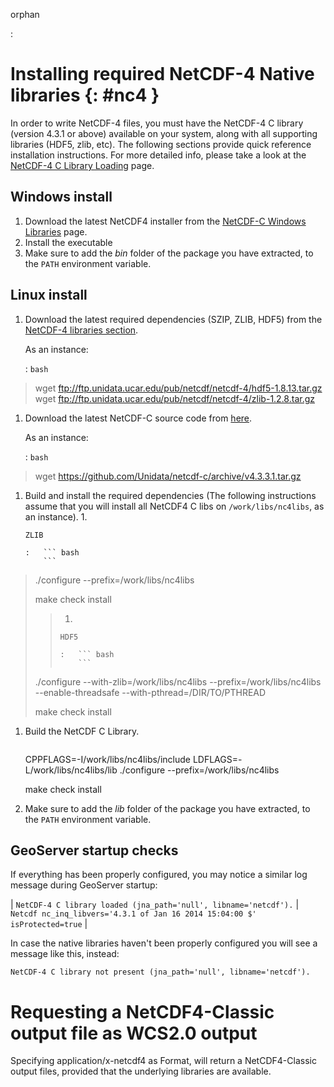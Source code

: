 orphan

:   

# Installing required NetCDF-4 Native libraries {: #nc4 }

In order to write NetCDF-4 files, you must have the NetCDF-4 C library (version 4.3.1 or above) available on your system, along with all supporting libraries (HDF5, zlib, etc). The following sections provide quick reference installation instructions. For more detailed info, please take a look at the [NetCDF-4 C Library Loading](https://docs.unidata.ucar.edu/netcdf-java/current/userguide/netcdf4_c_library.html) page.

## Windows install

1.  Download the latest NetCDF4 installer from the [NetCDF-C Windows Libraries](https://www.unidata.ucar.edu/software/netcdf/docs/winbin.html) page.
2.  Install the executable
3.  Make sure to add the *bin* folder of the package you have extracted, to the `PATH` environment variable.

## Linux install

1.  Download the latest required dependencies (SZIP, ZLIB, HDF5) from the [NetCDF-4 libraries section](ftp://ftp.unidata.ucar.edu/pub/netcdf/netcdf-4/).

    As an instance:

    :   ``` bash
        ```

> wget <ftp://ftp.unidata.ucar.edu/pub/netcdf/netcdf-4/hdf5-1.8.13.tar.gz> wget <ftp://ftp.unidata.ucar.edu/pub/netcdf/netcdf-4/zlib-1.2.8.tar.gz>

1.  Download the latest NetCDF-C source code from [here](https://github.com/Unidata/netcdf-c/releases/).

    As an instance:

    :   ``` bash
        ```

> wget <https://github.com/Unidata/netcdf-c/archive/v4.3.3.1.tar.gz>

1.  Build and install the required dependencies (The following instructions assume that you will install all NetCDF4 C libs on `/work/libs/nc4libs`, as an instance).
    1.  

        ZLIB

        :   ``` bash
            ```

> ./configure --prefix=/work/libs/nc4libs
>
> make check install
>
> > 1.  
> >
> >     HDF5
> >
> >     :   ``` bash
> >         ```
>
> ./configure --with-zlib=/work/libs/nc4libs --prefix=/work/libs/nc4libs --enable-threadsafe --with-pthread=/DIR/TO/PTHREAD
>
> make check install

1.  Build the NetCDF C Library.

    > ``` bash
    > ```

    CPPFLAGS=-I/work/libs/nc4libs/include LDFLAGS=-L/work/libs/nc4libs/lib ./configure --prefix=/work/libs/nc4libs

    make check install

2.  Make sure to add the *lib* folder of the package you have extracted, to the `PATH` environment variable.

## GeoServer startup checks

If everything has been properly configured, you may notice a similar log message during GeoServer startup:

| `NetCDF-4 C library loaded (jna_path='null', libname='netcdf').`
| `Netcdf nc_inq_libvers='4.3.1 of Jan 16 2014 15:04:00 $' isProtected=true`
| 

In case the native libraries haven't been properly configured you will see a message like this, instead:

`NetCDF-4 C library not present (jna_path='null', libname='netcdf').`

# Requesting a NetCDF4-Classic output file as WCS2.0 output

Specifying application/x-netcdf4 as Format, will return a NetCDF4-Classic output files, provided that the underlying libraries are available.
